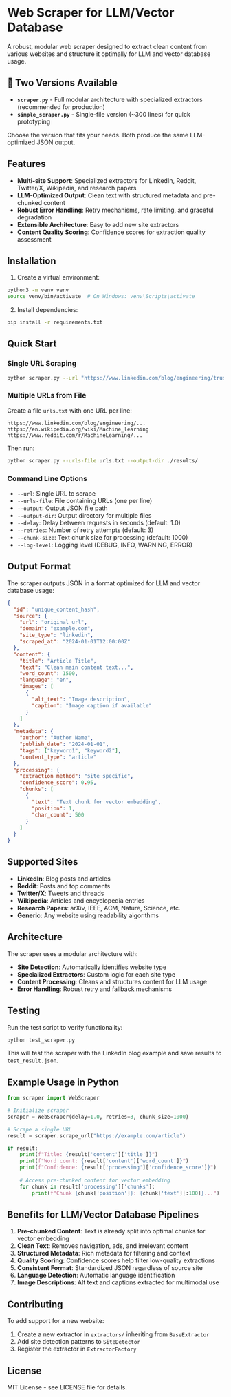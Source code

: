 # Web Scraper for LLM/Vector Database

A robust, modular web scraper designed to extract clean content from various websites and structure it optimally for LLM and vector database usage.

## 📁 Two Versions Available

- **`scraper.py`** - Full modular architecture with specialized extractors (recommended for production)
- **`simple_scraper.py`** - Single-file version (~300 lines) for quick prototyping

Choose the version that fits your needs. Both produce the same LLM-optimized JSON output.

## Features

- **Multi-site Support**: Specialized extractors for LinkedIn, Reddit, Twitter/X, Wikipedia, and research papers
- **LLM-Optimized Output**: Clean text with structured metadata and pre-chunked content
- **Robust Error Handling**: Retry mechanisms, rate limiting, and graceful degradation
- **Extensible Architecture**: Easy to add new site extractors
- **Content Quality Scoring**: Confidence scores for extraction quality assessment

## Installation

1. Create a virtual environment:
```bash
python3 -m venv venv
source venv/bin/activate  # On Windows: venv\Scripts\activate
```

2. Install dependencies:
```bash
pip install -r requirements.txt
```

## Quick Start

### Single URL Scraping

```bash
python scraper.py --url "https://www.linkedin.com/blog/engineering/trust-and-safety/viral-spam-content-detection-at-linkedin" --output result.json
```

### Multiple URLs from File

Create a file `urls.txt` with one URL per line:
```
https://www.linkedin.com/blog/engineering/...
https://en.wikipedia.org/wiki/Machine_learning
https://www.reddit.com/r/MachineLearning/...
```

Then run:
```bash
python scraper.py --urls-file urls.txt --output-dir ./results/
```

### Command Line Options

- `--url`: Single URL to scrape
- `--urls-file`: File containing URLs (one per line)
- `--output`: Output JSON file path
- `--output-dir`: Output directory for multiple files
- `--delay`: Delay between requests in seconds (default: 1.0)
- `--retries`: Number of retry attempts (default: 3)
- `--chunk-size`: Text chunk size for processing (default: 1000)
- `--log-level`: Logging level (DEBUG, INFO, WARNING, ERROR)

## Output Format

The scraper outputs JSON in a format optimized for LLM and vector database usage:

```json
{
  "id": "unique_content_hash",
  "source": {
    "url": "original_url",
    "domain": "example.com",
    "site_type": "linkedin",
    "scraped_at": "2024-01-01T12:00:00Z"
  },
  "content": {
    "title": "Article Title",
    "text": "Clean main content text...",
    "word_count": 1500,
    "language": "en",
    "images": [
      {
        "alt_text": "Image description",
        "caption": "Image caption if available"
      }
    ]
  },
  "metadata": {
    "author": "Author Name",
    "publish_date": "2024-01-01",
    "tags": ["keyword1", "keyword2"],
    "content_type": "article"
  },
  "processing": {
    "extraction_method": "site_specific",
    "confidence_score": 0.95,
    "chunks": [
      {
        "text": "Text chunk for vector embedding",
        "position": 1,
        "char_count": 500
      }
    ]
  }
}
```

## Supported Sites

- **LinkedIn**: Blog posts and articles
- **Reddit**: Posts and top comments
- **Twitter/X**: Tweets and threads
- **Wikipedia**: Articles and encyclopedia entries
- **Research Papers**: arXiv, IEEE, ACM, Nature, Science, etc.
- **Generic**: Any website using readability algorithms

## Architecture

The scraper uses a modular architecture with:

- **Site Detection**: Automatically identifies website type
- **Specialized Extractors**: Custom logic for each site type
- **Content Processing**: Cleans and structures content for LLM usage
- **Error Handling**: Robust retry and fallback mechanisms

## Testing

Run the test script to verify functionality:

```bash
python test_scraper.py
```

This will test the scraper with the LinkedIn blog example and save results to `test_result.json`.

## Example Usage in Python

```python
from scraper import WebScraper

# Initialize scraper
scraper = WebScraper(delay=1.0, retries=3, chunk_size=1000)

# Scrape a single URL
result = scraper.scrape_url("https://example.com/article")

if result:
    print(f"Title: {result['content']['title']}")
    print(f"Word count: {result['content']['word_count']}")
    print(f"Confidence: {result['processing']['confidence_score']}")
    
    # Access pre-chunked content for vector embedding
    for chunk in result['processing']['chunks']:
        print(f"Chunk {chunk['position']}: {chunk['text'][:100]}...")
```

## Benefits for LLM/Vector Database Pipelines

1. **Pre-chunked Content**: Text is already split into optimal chunks for vector embedding
2. **Clean Text**: Removes navigation, ads, and irrelevant content
3. **Structured Metadata**: Rich metadata for filtering and context
4. **Quality Scoring**: Confidence scores help filter low-quality extractions
5. **Consistent Format**: Standardized JSON regardless of source site
6. **Language Detection**: Automatic language identification
7. **Image Descriptions**: Alt text and captions extracted for multimodal use

## Contributing

To add support for a new website:

1. Create a new extractor in `extractors/` inheriting from `BaseExtractor`
2. Add site detection patterns to `SiteDetector`
3. Register the extractor in `ExtractorFactory`

## License

MIT License - see LICENSE file for details.
